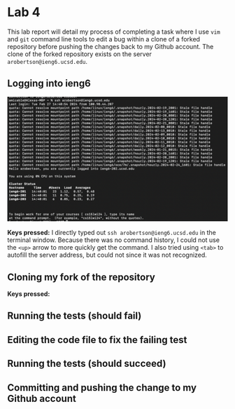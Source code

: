 # Lab 4

This lab report will detail my process of completing a task where I use `vim` and `git` command line tools to edit a bug within a clone of a forked repository before pushing the changes back to my Github account. The clone of the forked repository exists on the server `arobertson@ieng6.ucsd.edu`. 

## Logging into ieng6

![Image](Step1.png)

**Keys pressed:** I directly typed out `ssh arobertson@ieng6.ucsd.edu` in the terminal window. Because there was no command history, I could not use the `<up>` arrow to more quickly get the command. I also tried using `<tab>` to autofill the server address, but could not since it was not recognized. 

## Cloning my fork of the repository 




**Keys pressed:** 
## Running the tests (should fail)
## Editing the code file to fix the failing test
## Running the tests (should succeed)
## Committing and pushing the change to my Github account
